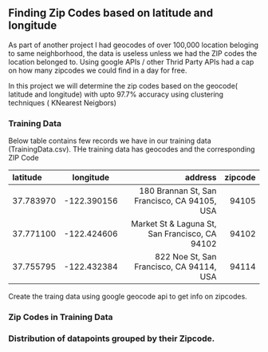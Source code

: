 ## Finding Zip Codes based on latitude and longitude

As part of another project I had geocodes of over 100,000 location beloging to same neighborhood, the data is useless unless we had the ZIP codes the location belonged to. Using google APIs / other Thrid Party APIs had a cap on how many zipcodes we could find in a day for free.

In this project we will determine the zip codes based on the geocode( latitude and longitude) with upto 97.7% accuracy using clustering techniques ( KNearest Neigbors)

### Training Data 

Below table contains few records we have in our training data (TrainingData.csv). THe training data has geocodes and the corresponding ZIP Code

| latitude | longitude | address | zipcode |
| :---         |     :---:      |          ---: |          ---: |
| 37.783970 |-122.390156 | 180 Brannan St, San Francisco, CA 94105, USA	|94105|
|	37.771100 |-122.424606 | Market St & Laguna St, San Francisco, CA 94102 |94102|
|	37.755795	|-122.432384 | 822 Noe St, San Francisco, CA 94114, USA	|94114|

Create the traing data using google geocode api to get info on zipcodes.

### Zip Codes in Training Data


### Distribution of datapoints grouped by their Zipcode.
